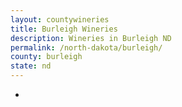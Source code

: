 ```yaml
---
layout: countywineries
title: Burleigh Wineries
description: Wineries in Burleigh ND
permalink: /north-dakota/burleigh/
county: burleigh
state: nd
---
```

-
